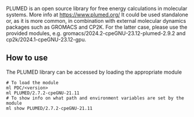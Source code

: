PLUMED is an open source library for free energy calculations in molecular systems. More info at https://www.plumed.org/
It could be used standalone or, as it is more common, in combination with external molecular dynamics packages such as GROMACS and CP2K. For the latter case, please use the provided modules, e.g. gromacs/2024.2-cpeGNU-23.12-plumed-2.9.2 and cp2k/2024.1-cpeGNU-23.12-gpu.

## How to use

The PLUMED library can be accessed by loading the appropriate module
```
# To load the module
ml PDC/<version>
ml PLUMED/2.7.2-cpeGNU-21.11
# To show info on what path and environment variables are set by the module
ml show PLUMED/2.7.2-cpeGNU-21.11
```

